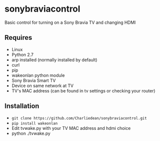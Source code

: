 # sonybraviacontrol
Basic control for turning on a Sony Bravia TV and changing HDMI

## Requires
* Linux
* Python 2.7
* arp installed (normally installed by default)
* curl
* pip
* wakeonlan python module
* Sony Bravia Smart TV
* Device on same network at TV
* TV's MAC address (can be found in tv settings or checking your router)

## Installation
* `git clone https://github.com/Charliedean/sonybraviacontrol.git `
* `pip install wakeonlan`
* Edit tvwake.py with your TV MAC address and hdmi choice
* python ./tvwake.py
